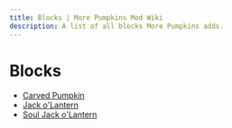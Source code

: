 ```yaml
---
title: Blocks | More Pumpkins Mod Wiki
description: A list of all blocks More Pumpkins adds.
---
```


# Blocks

- [Carved Pumpkin](Carved_Pumpkin.md)
- [Jack o'Lantern](Jack_o_Lantern.md)
- [Soul Jack o'Lantern](Soul_Jack_o_Lantern.md)
